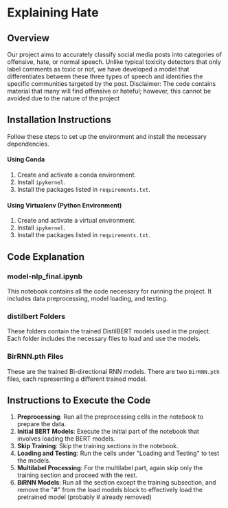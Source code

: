 # Explaining Hate

## Overview

Our project aims to accurately classify social media posts into categories of offensive, hate, or normal speech. Unlike typical toxicity detectors that only label
comments as toxic or not, we have developed a model that differentiates between these three types of speech and identifies the specific communities targeted by the post.
Disclaimer: The code contains material that many will find offensive or hateful; however, this cannot be avoided due to the nature of the project

## Installation Instructions

Follow these steps to set up the environment and install the necessary dependencies.

#### Using Conda

1. Create and activate a conda environment.
2. Install `ipykernel`.
3. Install the packages listed in `requirements.txt`.

#### Using Virtualenv (Python Environment)

1. Create and activate a virtual environment.
2. Install `ipykernel`.
3. Install the packages listed in `requirements.txt`.

## Code Explanation

### model-nlp_final.ipynb

This notebook contains all the code necessary for running the project. It includes data preprocessing, model loading, and testing.

### distilbert Folders

These folders contain the trained DistilBERT models used in the project. Each folder includes the necessary files to load and use the models.

### BirRNN.pth Files

These are the trained Bi-directional RNN models. There are two `BirRNN.pth` files, each representing a different trained model.

## Instructions to Execute the Code

1. **Preprocessing**: Run all the preprocessing cells in the notebook to prepare the data.
2. **Initial BERT Models**: Execute the initial part of the notebook that involves loading the BERT models.
3. **Skip Training**: Skip the training sections in the notebook.
4. **Loading and Testing**: Run the cells under "Loading and Testing" to test the models.
5. **Multilabel Processing**: For the multilabel part, again skip only the training section and proceed with the rest.
6. **BiRNN Models**: Run all the section except the training subsection, and remove the "#" from the load models block to effectively load the pretrained model (probably # already removed)
